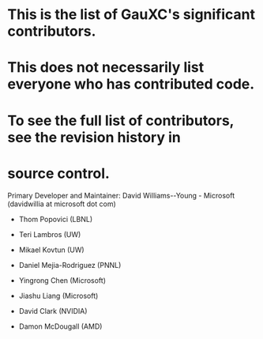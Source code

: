 # This is the list of GauXC's significant contributors.
#
# This does not necessarily list everyone who has contributed code.
# To see the full list of contributors, see the revision history in
# source control.

Primary Developer and Maintainer: David Williams--Young - Microsoft (davidwillia at microsoft dot com)

* Thom Popovici (LBNL) 
* Teri Lambros (UW) 
* Mikael Kovtun (UW)
* Daniel Mejia-Rodriguez (PNNL)

* Yingrong Chen (Microsoft)
* Jiashu Liang (Microsoft)
* David Clark (NVIDIA)
* Damon McDougall (AMD)
